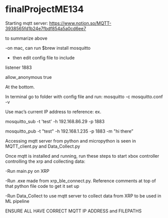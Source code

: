 # finalProjectME134
 
Starting mqtt server:
https://www.notion.so/MQTT-3938565fd1b24e7fbdf854a5a0cd6ee7

to summarize above

-on mac, can run $brew install mosquitto

- then edit config file to include

listener 1883

allow_anonymous true
 
At the bottom.

In terminal go to folder with config file and run:
mosquitto -c mosquitto.conf -v


Use mac’s current IP address to reference: ex. 

mosquitto_sub -t 'test' -h 192.168.86.29 -p 1883

mosquitto_pub -t "test" -h 192.168.1.235 -p 1883 -m "hi there”

Accessing mqtt server from python and micropython is seen in MQTT_client.py and Data_Collect.py

Once mqtt is installed and running, run these steps to start xbox controller controlling the xrp and collecting data:

-Run main.py on XRP

-Run .exe made from xrp_ble_connect.py. Reference comments at top of that python file code to get it set up

-Run Data_Collect to use mqtt server to collect data from XRP to be used in ML pipeline


ENSURE ALL HAVE CORRECT MQTT IP ADDRESS and FILEPATHS
